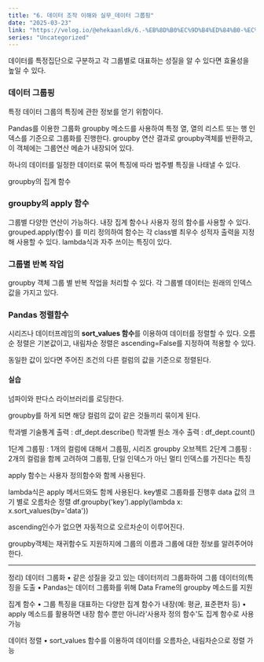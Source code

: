 ```yaml
---
title: "6. 데이터 조작 이해와 실무_데이터 그룹핑"
date: "2025-03-23"
link: "https://velog.io/@ehekaanldk/6.-%EB%8D%B0%EC%9D%B4%ED%84%B0-%EC%A1%B0%EC%9E%91-%EC%9D%B4%ED%95%B4%EC%99%80-%EC%8B%A4%EB%AC%B4%EB%8D%B0%EC%9D%B4%ED%84%B0-%ED%95%A9%EC%B9%98%EA%B8%B0"
series: "Uncategorized"
---
```


<p>데이터를 특정집단으로 구분하고 각 그룹별로 대표하는 성질을 알 수 있다면 효율성을 높일 수 있다.</p>
<h3 id="데이터-그룹핑">데이터 그룹핑</h3>
<p>특정 데이터 그룹의 특징에 관한 정보를 얻기 위함이다. </p>
<p>Pandas를 이용한 그룹화 
groupby 메소드를 사용하여 특정 열, 열의 리스트 또는 행 인덱스를 기준으로 그룹화를 진행한다. groupby 연산 결과로 groupby객체를 반환하고, 이 객체에는 그룹연산 메솓가 내장되어 있다. </p>
<p>하나의 데이터를 일정한 데이터로 묶어 특징에 따라 범주별 특징을 나태낼 수 있다. 
<img alt="" src="https://velog.velcdn.com/images/ehekaanldk/post/5ca983a1-6cd6-4674-9b78-787518430a53/image.png" /></p>
<p>groupby의 집계 함수
<img alt="" src="https://velog.velcdn.com/images/ehekaanldk/post/ec7f11be-59a7-4484-a816-9e1ccb5b35ea/image.png" /></p>
<h3 id="groupby의-apply-함수">groupby의 apply 함수</h3>
<p>그룹별 다양한 연산이 가능하다. 내장 집계 함수나 사용자 정의 함수를 사용할 수 있다. 
grouped.apply(함수) 를 미리 정의하여 함수는 각 class별 최우수 성적자 출력을 지정해 사용할 수 있다. lambda식과 자주 쓰이는 특징이 있다. </p>
<h3 id="그룹별-반복-작업">그룹별 반복 작업</h3>
<p>groupby 객체 그룹 별 반복 작업을 처리할 수 있다. 각 그룹별 데이터는 원래의 인덱스값을 가지고 있다. </p>
<h3 id="pandas-정렬함수">Pandas 정렬함수</h3>
<p>시리즈나 데이터프레임의 <strong>sort_values 함수</strong>를 이용하여 데이터를 정렬할 수 있다. 오름순 정렬은 기본값이고, 내림차순 정렬은 ascending=False를 지정하여 적용할 수 있다. </p>
<p>동일한 값이 있다면 주어진 조건의 다른 컬럼의 값을 기준으로 정렬된다. </p>
<h4 id="실습">실습</h4>
<p>넘파이와 판다스 라이브러리를 로딩한다. </p>
<p>groupby를 하게 되면 해당 컬럼의 값이 같은 것들끼리 묶이게 된다. </p>
<p>학과별 기술통계 출력 : df_dept.describe()
학과별 원소 개수 출력 : df_dept.count()</p>
<p>1단계 그룹핑 : 1개의 컬럼에 대해서 그룹핑, 시리즈 groupby 오브젝트
2단계 그룹핑 : 2개의 컬럼을 함께 고려하여 그룹핑, 단일 인덱스가 아닌 멀티 인덱스를 가진다는 특징</p>
<p>apply 함수는 사용자 정의함수와 함께 사용된다. </p>
<p>lambda식은 apply 메서드와도 함께 사용된다. 
key별로 그룹화를 진행후 data 값의 크기 별로 오름차순 정렬 df.groupby('key').apply(lambda x: x.sort_values(by='data'))</p>
<p>ascending인수가 없으면 자동적으로 오르차순이 이루어진다. </p>
<p>groupby객체는 재귀함수도 지원하지에 그룹의 이름과 그룹에 대한 정보를 알려주어야 한다. </p>
<hr />
<p>정리)
데이터 그룹화
• 같은 성질을 갖고 있는 데이터끼리 그룹화하여 그룹 데이터의(특징을 도출
• Pandas는 데이터 그룹화를 위해 Data Frame의 groupby 메소드를 지원</p>
<p>집계 함수
• 그룹 특징을 대표하는 다양한 집계 함수가 내장(예: 평균, 표준편차 등)
• apply 메소드를 활용하면 내장 함수 뿐만 아니라'사용자 정의 함수'도 집계 함수로 사용 가능</p>
<p>데이터 정렬
• sort_values 함수를 이용하여 데이터를 오름차순, 내림차순으로 정렬 가능</p>
